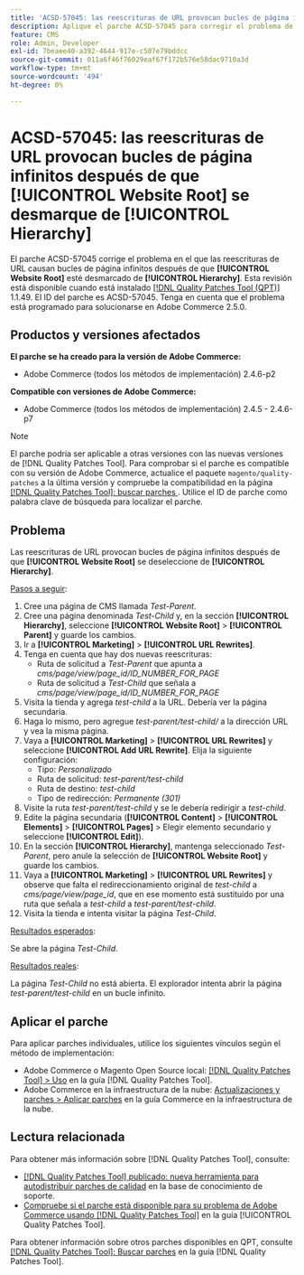 ```yaml
---
title: 'ACSD-57045: las reescrituras de URL provocan bucles de página infinitos después de que [!UICONTROL Website Root] se desmarque de [!UICONTROL Hierarchy]'
description: Aplique el parche ACSD-57045 para corregir el problema de Adobe Commerce donde las reescrituras de URL causan bucles de página infinitos después de que [!UICONTROL Website Root] esté desmarcado de [!UICONTROL Hierarchy].
feature: CMS
role: Admin, Developer
exl-id: 7beaee40-a392-4644-917e-c507e79bddcc
source-git-commit: 011a6f46f76029eaf67f172b576e58dac9710a3d
workflow-type: tm+mt
source-wordcount: '494'
ht-degree: 0%

---
```


# ACSD-57045: las reescrituras de URL provocan bucles de página infinitos después de que [!UICONTROL Website Root] se desmarque de [!UICONTROL Hierarchy]

El parche ACSD-57045 corrige el problema en el que las reescrituras de URL causan bucles de página infinitos después de que **[!UICONTROL Website Root]** esté desmarcado de **[!UICONTROL Hierarchy]**. Esta revisión está disponible cuando está instalado [[!DNL Quality Patches Tool (QPT)]](https://experienceleague.adobe.com/es/docs/commerce-operations/tools/quality-patches-tool/quality-patches-tool-to-self-serve-quality-patches) 1.1.49. El ID del parche es ACSD-57045. Tenga en cuenta que el problema está programado para solucionarse en Adobe Commerce 2.5.0.

## Productos y versiones afectados

**El parche se ha creado para la versión de Adobe Commerce:**

* Adobe Commerce (todos los métodos de implementación) 2.4.6-p2

**Compatible con versiones de Adobe Commerce:**

* Adobe Commerce (todos los métodos de implementación) 2.4.5 - 2.4.6-p7

>[!NOTE]
>
>El parche podría ser aplicable a otras versiones con las nuevas versiones de [!DNL Quality Patches Tool]. Para comprobar si el parche es compatible con su versión de Adobe Commerce, actualice el paquete `magento/quality-patches` a la última versión y compruebe la compatibilidad en la página [[!DNL Quality Patches Tool]: buscar parches ](https://experienceleague.adobe.com/tools/commerce-quality-patches/index.html?lang=es). Utilice el ID de parche como palabra clave de búsqueda para localizar el parche.

## Problema

Las reescrituras de URL provocan bucles de página infinitos después de que **[!UICONTROL Website Root]** se deseleccione de **[!UICONTROL Hierarchy]**.

<u>Pasos a seguir</u>:

1. Cree una página de CMS llamada *Test-Parent*.
1. Cree una página denominada *Test-Child* y, en la sección **[!UICONTROL Hierarchy]**, seleccione **[!UICONTROL Website Root]** > **[!UICONTROL Parent]** y guarde los cambios.
1. Ir a **[!UICONTROL Marketing]** > **[!UICONTROL URL Rewrites]**.
1. Tenga en cuenta que hay dos nuevas reescrituras:
   * Ruta de solicitud a *Test-Parent* que apunta a *cms/page/view/page_id/ID_NUMBER_FOR_PAGE*
   * Ruta de solicitud a *Test-Child* que señala a *cms/page/view/page_id/ID_NUMBER_FOR_PAGE*
1. Visita la tienda y agrega *test-child* a la URL. Debería ver la página secundaria.
1. Haga lo mismo, pero agregue *test-parent/test-child/* a la dirección URL y vea la misma página.
1. Vaya a **[!UICONTROL Marketing]** > **[!UICONTROL URL Rewrites]** y seleccione **[!UICONTROL Add URL Rewrite]**. Elija la siguiente configuración:
   * Tipo: *Personalizado*
   * Ruta de solicitud: *test-parent/test-child*
   * Ruta de destino: *test-child*
   * Tipo de redirección: *Permanente (301)*
1. Visite la ruta *test-parent/test-child* y se le debería redirigir a *test-child*.
1. Edite la página secundaria (**[!UICONTROL Content]** > **[!UICONTROL Elements]** > **[!UICONTROL Pages]** > Elegir elemento secundario y seleccione **[!UICONTROL Edit]**).
1. En la sección **[!UICONTROL Hierarchy]**, mantenga seleccionado *Test-Parent*, pero anule la selección de **[!UICONTROL Website Root]** y guarde los cambios.
1. Vaya a **[!UICONTROL Marketing]** > **[!UICONTROL URL Rewrites]** y observe que falta el redireccionamiento original de *test-child* a *cms/page/view/page_id*, que en ese momento está sustituido por una ruta que señala a *test-child* a *test-parent/test-child*.
1. Visita la tienda e intenta visitar la página *Test-Child*.

<u>Resultados esperados</u>:

Se abre la página *Test-Child*.

<u>Resultados reales</u>:

La página *Test-Child* no está abierta. El explorador intenta abrir la página *test-parent/test-child* en un bucle infinito.

## Aplicar el parche

Para aplicar parches individuales, utilice los siguientes vínculos según el método de implementación:

* Adobe Commerce o Magento Open Source local: [[!DNL Quality Patches Tool] > Uso](/help/tools/quality-patches-tool/usage.md) en la guía [!DNL Quality Patches Tool].
* Adobe Commerce en la infraestructura de la nube: [Actualizaciones y parches > Aplicar parches](https://experienceleague.adobe.com/docs/commerce-cloud-service/user-guide/develop/upgrade/apply-patches.html?lang=es) en la guía Commerce en la infraestructura de la nube.

## Lectura relacionada

Para obtener más información sobre [!DNL Quality Patches Tool], consulte:

* [[!DNL Quality Patches Tool] publicado: nueva herramienta para autodistribuir parches de calidad](https://experienceleague.adobe.com/es/docs/commerce-operations/tools/quality-patches-tool/quality-patches-tool-to-self-serve-quality-patches) en la base de conocimiento de soporte.
* [Compruebe si el parche está disponible para su problema de Adobe Commerce usando [!DNL Quality Patches Tool]](/help/tools/quality-patches-tool/patches-available-in-qpt/check-patch-for-magento-issue-with-magento-quality-patches.md) en la guía [!UICONTROL Quality Patches Tool].


Para obtener información sobre otros parches disponibles en QPT, consulte [[!DNL Quality Patches Tool]: Buscar parches](https://experienceleague.adobe.com/tools/commerce-quality-patches/index.html?lang=es) en la guía [!DNL Quality Patches Tool].
